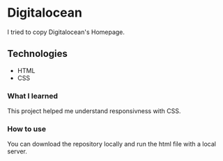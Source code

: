 # Digitalocean

I tried to copy Digitalocean's Homepage.

## Technologies

* HTML
* CSS

### What I learned

This project helped me understand responsivness with CSS.

### How to use

You can download the repository locally and run the html file with a local server.
